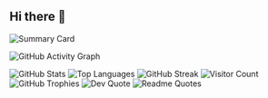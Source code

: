 ## Hi there 👋

<!--
**DeenaFaria/DeenaFaria** is a ✨ _special_ ✨ repository because its `README.md` (this file) appears on your GitHub profile.

Here are some ideas to get you started:

- 🔭 I’m currently working on ...
- 🌱 I’m currently learning ...
- 👯 I’m looking to collaborate on ...
- 🤔 I’m looking for help with ...
- 💬 Ask me about ...
- 📫 How to reach me: ...
- 😄 Pronouns: ...
- ⚡ Fun fact: ...
-->
![Summary Card](https://github-profile-summary-cards.vercel.app/api/cards/profile-details?username=DeenaFaria&theme=vue)

![GitHub Activity Graph](https://activity-graph.herokuapp.com/graph?username=DeenaFaria&theme=react-dark)

![GitHub Stats](https://github-readme-stats.vercel.app/api?username=DeenaFaria&show_icons=true&theme=dark)
![Top Languages](https://github-readme-stats.vercel.app/api/top-langs/?username=DeenaFaria&layout=compact&theme=dark)
![GitHub Streak](https://streak-stats.demolab.com?user=DeenaFaria&theme=dark)
![Visitor Count](https://komarev.com/ghpvc/?username=DeenaFaria&color=blue)
![GitHub Trophies](https://github-profile-trophy.vercel.app/?username=DeenaFaria&theme=gruvbox)
![Dev Quote](https://quotes-github-readme.vercel.app/api?type=horizontal&theme=dark)
![Readme Quotes](https://github-readme-quotes.herokuapp.com/quote?theme=dark)
